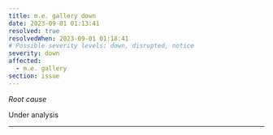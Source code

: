```yaml
---
title: m.e. gallery down
date: 2023-09-01 01:13:41
resolved: true
resolvedWhen: 2023-09-01 01:18:41
# Possible severity levels: down, disrupted, notice
severity: down
affected:
  - m.e. gallery
section: issue
---
```


*Root cause*

Under analysis

---


